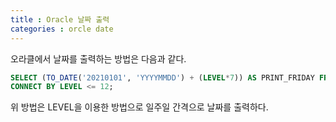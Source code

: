 ```yaml
---
title : Oracle 날짜 출력
categories : orcle date
---
```


오라클에서 날짜를 출력하는 방법은 다음과 같다. 

```sql
SELECT (TO_DATE('20210101', 'YYYYMMDD') + (LEVEL*7)) AS PRINT_FRIDAY FROM DUAL
CONNECT BY LEVEL <= 12;
```

위 방법은 LEVEL을 이용한 방법으로 일주일 간격으로 날짜를 출력하다.